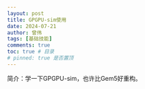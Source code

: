 ```yaml
---
layout: post
title: GPGPU-sim使用
date: 2024-07-21
author: 曾伟
tags: [基础技能]
comments: true
toc: true # 目录
# pinned: true 是否置顶
---
```


简介：学一下GPGPU-sim，也许比Gem5好重构。

